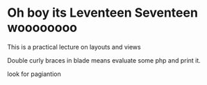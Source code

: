# Oh boy its Leventeen Seventeen woooooooo

This is a practical lecture on layouts and views

Double curly braces in blade means evaluate some php and print it.

look for pagiantion